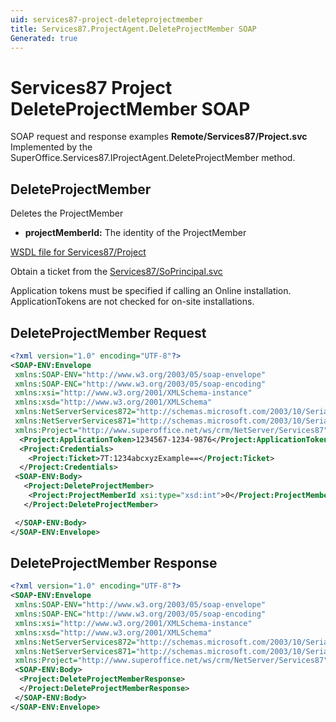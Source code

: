 ```yaml
---
uid: services87-project-deleteprojectmember
title: Services87.ProjectAgent.DeleteProjectMember SOAP
Generated: true
---
```


# Services87 Project DeleteProjectMember SOAP

SOAP request and response examples **Remote/Services87/Project.svc**
Implemented by the <see cref="M:SuperOffice.Services87.IProjectAgent.DeleteProjectMember">SuperOffice.Services87.IProjectAgent.DeleteProjectMember</see> method.

## DeleteProjectMember

Deletes the ProjectMember

* **projectMemberId:** The identity of the ProjectMember



[WSDL file for Services87/Project](../Services87-Project.md)

Obtain a ticket from the [Services87/SoPrincipal.svc](../SoPrincipal/SoPrincipal.md)

Application tokens must be specified if calling an Online installation. ApplicationTokens are not checked for on-site installations.

## DeleteProjectMember Request

```xml
<?xml version="1.0" encoding="UTF-8"?>
<SOAP-ENV:Envelope
 xmlns:SOAP-ENV="http://www.w3.org/2003/05/soap-envelope"
 xmlns:SOAP-ENC="http://www.w3.org/2003/05/soap-encoding"
 xmlns:xsi="http://www.w3.org/2001/XMLSchema-instance"
 xmlns:xsd="http://www.w3.org/2001/XMLSchema"
 xmlns:NetServerServices872="http://schemas.microsoft.com/2003/10/Serialization/Arrays"
 xmlns:NetServerServices871="http://schemas.microsoft.com/2003/10/Serialization/"
 xmlns:Project="http://www.superoffice.net/ws/crm/NetServer/Services87">
  <Project:ApplicationToken>1234567-1234-9876</Project:ApplicationToken>
  <Project:Credentials>
    <Project:Ticket>7T:1234abcxyzExample==</Project:Ticket>
  </Project:Credentials>
 <SOAP-ENV:Body>
   <Project:DeleteProjectMember>
    <Project:ProjectMemberId xsi:type="xsd:int">0</Project:ProjectMemberId>
   </Project:DeleteProjectMember>

 </SOAP-ENV:Body>
</SOAP-ENV:Envelope>

```


## DeleteProjectMember Response

```xml
<?xml version="1.0" encoding="UTF-8"?>
<SOAP-ENV:Envelope
 xmlns:SOAP-ENV="http://www.w3.org/2003/05/soap-envelope"
 xmlns:SOAP-ENC="http://www.w3.org/2003/05/soap-encoding"
 xmlns:xsi="http://www.w3.org/2001/XMLSchema-instance"
 xmlns:xsd="http://www.w3.org/2001/XMLSchema"
 xmlns:NetServerServices872="http://schemas.microsoft.com/2003/10/Serialization/Arrays"
 xmlns:NetServerServices871="http://schemas.microsoft.com/2003/10/Serialization/"
 xmlns:Project="http://www.superoffice.net/ws/crm/NetServer/Services87">
 <SOAP-ENV:Body>
  <Project:DeleteProjectMemberResponse>
  </Project:DeleteProjectMemberResponse>
 </SOAP-ENV:Body>
</SOAP-ENV:Envelope>

```

